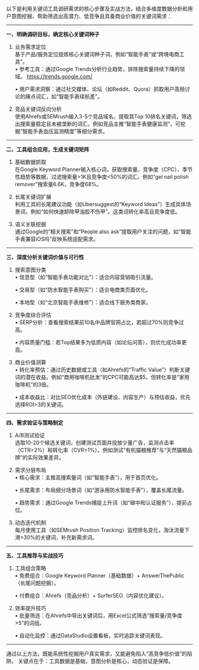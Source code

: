 以下是利用关键词工具调研需求的核心步骤及实战方法，结合多维度数据分析和用户意图挖掘，帮助筛选出高潜力、低竞争且具备商业价值的关键词需求：

---

**一、明确调研目标，确定核心关键词种子**
1. 业务需求定位  
   基于产品/服务定位提炼核心关键词种子词，例如“智能手表”或“跨境电商工具”。  
   • 参考工具：通过Google Trends分析行业趋势，排除搜索量持续下降的领域。
         https://trends.google.com/

   • 用户需求洞察：通过社交媒体、论坛（如Reddit、Quora）抓取用户高频讨论的痛点词汇，如“智能手表续航差”。


2. 竞品关键词反向分析  
   使用Ahrefs或SEMrush输入3-5个竞品域名，提取其Top 10排名关键词，筛选出搜索量稳定且未被垄断的词汇。例如竞品主推“智能手表健康监测”，可挖掘“智能手表血压监测精度”等细分需求。

---

**二、工具组合应用，生成关键词矩阵**
1. 基础数据抓取  
   在Google Keyword Planner输入核心词，获取搜索量、竞争度（CPC）、季节性趋势等数据，过滤搜索量>1K且竞争度<50%的词汇。例如“gel nail polish remover”搜索量6.6K，竞争度68%。

2. 长尾关键词扩展  
   利用工具的长尾建议功能（如Ubersuggest的“Keyword Ideas”）生成具体场景词，例如“如何快速卸除甲油胶不伤甲”。这类词转化率高且竞争度低。

3. 语义关联挖掘  
   通过Google的“相关搜索”和“People also ask”提取用户关注的问题，如“智能手表兼容iOS吗”反映系统适配需求。

---

**三、深度分析关键词价值与可行性**
1. 搜索意图分类  
   • 信息型（如“智能手表功能对比”）：适合内容营销吸引流量。  

   • 交易型（如“防水智能手表购买”）：适合电商类页面优化。  

   • 本地型（如“北京智能手表维修”）：适合线下服务类商家。


2. 竞争度综合评估  
   • SERP分析：查看搜索结果前10名中品牌官网占比，若超过70%则竞争过高。  

   • 内容质量门槛：若Top结果多为低质内容（如论坛问答），则优化成功率更高。


3. 商业价值测算  
   • 转化率预估：通过历史数据或工具（如Ahrefs的“Traffic Value”）判断关键词的潜在收益。例如“商用咖啡机批发”的CPC可能高达$5，但转化率是“家用咖啡机”的3倍。  

   • 成本收益比：对比SEO优化成本（外链建设、内容生产）与预估收益，优先选择ROI>3的关键词。


---

**四、需求验证与策略制定**
1. A/B测试验证  
   选取10-20个候选关键词，创建测试页面并投放少量广告，监测点击率（CTR>2%）和转化率（CVR>1%）。例如测试“有机猫粮推荐”与“天然猫粮品牌”的实际效果差异。

2. 需求分层布局  
   • 核心需求：主推高搜索量词（如“智能手表”），用于首页优化。  

   • 长尾需求：布局细分场景词（如“游泳用防水智能手表”），覆盖长尾流量。  

   • 趋势需求：通过Google Trends捕捉上升词（如“碳中和认证服务”），提前占位。


3. 动态迭代机制  
   每月使用工具（如SEMrush Position Tracking）监控排名变化，淘汰流量下滑>30%的关键词，补充新需求词。

---

**五、工具推荐与实战技巧**
1. 工具组合策略  
   • 免费组合：Google Keyword Planner（基础数据）+ AnswerThePublic（长尾问题挖掘）。  

   • 付费组合：Ahrefs（竞品分析）+ SurferSEO（内容优化建议）。


2. 效率提升技巧  
   • 批量筛选：在Ahrefs中导出关键词后，用Excel公式筛选“搜索量/竞争度>5”的词组。  

   • 自动化监控：通过DataStudio设置看板，实时追踪关键词表现。


---

通过以上方法，既能系统性挖掘用户真实需求，又能避免陷入“高竞争低价值”的陷阱。
关键点在于：工具数据是基础，意图分析是核心，动态验证是保障。  
